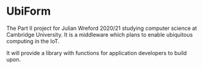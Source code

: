 # UbiForm
The Part II project for Julian Wreford 2020/21 studying computer science at Cambridge University.
It is a middleware which plans to enable ubiquitous computing in the IoT.

It will provide a library with functions for application developers to build upon.